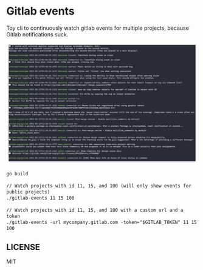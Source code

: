 # Gitlab events

Toy cli to continuously watch gitlab events for multiple projects, because Gitlab notifications suck.

![Demo](demo.png "Demo")

```
go build

// Watch projects with id 11, 15, and 100 (will only show events for public projects)
./gitlab-events 11 15 100

// Watch projects with id 11, 15, and 100 with a custom url and a token
./gitlab-events -url mycompany.gitlab.com -token="$GITLAB_TOKEN" 11 15 100
```


## LICENSE
MIT

